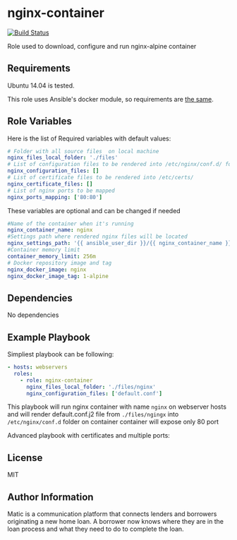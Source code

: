 nginx-container
=========
[![Build Status](https://travis-ci.org/matic-insurance/ansible-nginx-container.svg?branch=master)](https://travis-ci.org/matic-insurance/ansible-nginx-container)

Role used to download, configure and run nginx-alpine container

Requirements
------------

Ubuntu 14.04 is tested.

This role uses Ansible's docker module, so requirements are [the same](https://docs.ansible.com/ansible/docker_image_module.html#requirements-on-host-that-executes-module).

Role Variables
--------------

Here is the list of Required variables with default values:
```yaml
# Folder with all source files  on local machine
nginx_files_local_folder: './files'
# List of configuration files to be rendered into /etc/nginx/conf.d/ folder
nginx_configuration_files: []
# List of certificate files to be rendered into /etc/certs/
nginx_certificate_files: []
# List of nginx ports to be mapped
nginx_ports_mapping: ['80:80']
```
These variables are optional and can be changed if needed
```yaml
#Name of the container when it's running
nginx_container_name: nginx
#Settings path where rendered nginx files will be located
nginx_settings_path: '{{ ansible_user_dir }}/{{ nginx_container_name }}'
#Container memory limit
container_memory_limit: 256m
# Docker repository image and tag
nginx_docker_image: nginx
nginx_docker_image_tag: 1-alpine
```

Dependencies
------------

No dependencies

Example Playbook
----------------

Simpliest playbook can be following:

```yaml
- hosts: webservers
  roles:
    - role: nginx-container
      nginx_files_local_folder: './files/nginx'
      nginx_configuration_files: ['default.conf']
```

This playbook will run nginx container with name `nginx` on webserver hosts 
and will render default.conf.j2 file from `./files/ngingx` into `/etc/nginx/conf.d` folder on container
container will expose only 80 port
 
Advanced playbook with certificates and multiple ports:


License
-------

MIT

Author Information
------------------

Matic is a communication platform that connects lenders and borrowers originating a new home loan. A borrower now knows where they are in the loan process and what they need to do to complete the loan.
